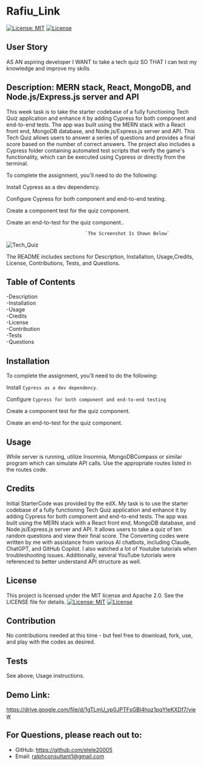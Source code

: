 # Rafiu_Link
[![License: MIT](https://img.shields.io/badge/License-MIT-yellow.svg)](https://opensource.org/licenses/MIT) 
[![License](https://img.shields.io/badge/License-Apache_2.0-blue.svg)](https://opensource.org/licenses/Apache-2.0) 

## User Story

AS AN aspiring developer
I WANT to take a tech quiz
SO THAT I can test my knowledge and improve my skills

## Description: MERN stack, React, MongoDB, and Node.js/Express.js server and API
This week task is to take the starter codebase of a fully functioning Tech Quiz application and enhance it by adding Cypress for both component and end-to-end tests. The app was built using the MERN stack with a React front end, MongoDB database, and Node.js/Express.js server and API. This Tech Quiz allows users to answer a series of questions and provides a final score based on the number of correct answers. The project also includes a Cypress folder containing automated test scripts that verify the game's functionality, which can be executed using Cypress or directly from the terminal.

To complete the assignment, you'll need to do the following:

Install Cypress as a dev dependency.

Configure Cypress for both component and end-to-end testing.

Create a component test for the quiz component.

Create an end-to-test for the quiz component..


                                 `The Screenshot Is Shown Below`
![Tech_Quiz](https://github.com/user-attachments/assets/951fd5d7-90f1-4338-9d30-7cd9e18637b6)







The README includes sections for Description, Installation, Usage,Credits, License, Contributions, Tests, and Questions.   


## Table of Contents

-Description     
-Installation      
-Usage     
-Credits    
-License         
-Contribution       
-Tests         
-Questions

## Installation
To complete the assignment, you'll need to do the following:

Install `Cypress as a dev dependency.`

Configure `Cypress for both component and end-to-end testing`

Create a component test for the quiz component.

Create an end-to-test for the quiz component.
 
## Usage
While server is running, utilize Insomnia, MongoDBCompass or similar program which can simulate API calls. Use the appropriate routes listed in the routes code.

## Credits
Initial StarterCode was provided by the edX. My task is to use the starter codebase of a fully functioning Tech Quiz application and enhance it by adding Cypress for both component and end-to-end tests. The app was built using the MERN stack with a React front end, MongoDB database, and Node.js/Express.js server and API. It allows users to take a quiz of ten random questions and view their final score. The Converting codes were written by me with assistance from various AI chatbots, including Claude, ChatGPT, and GitHub Copilot. I also watched a lot of Youtube tutorials when troubleshooting issues. Additionally, several YouTube tutorials were referenced to better understand API structure as well. 

## License
This project is licensed under the MIT license and Apache 2.0. See the LICENSE file for details.
[![License: MIT](https://img.shields.io/badge/License-MIT-yellow.svg)](https://opensource.org/licenses/MIT)
[![License](https://img.shields.io/badge/License-Apache_2.0-blue.svg)](https://opensource.org/licenses/Apache-2.0)

## Contribution
No contributions needed at this time - but feel free to download, fork, use, and play with the codes as desired.

## Tests
See above; Usage instructions.

## Demo Link: 
[https://drive.google.com/file/d/1gTLmU_vp0JPTFsGBl4hoz1pqYIeKXDf7/view ](https://drive.google.com/file/d/1oeolqKGLFve3WOQd89syCsYKdFXQIlf4/view?usp=sharing)

## For Questions, please reach out to:
 
- GitHub: https://github.com/elele20005
- Email: ralphconsultant1@gmail.com 
